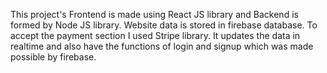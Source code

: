This project's Frontend is made using React JS library and Backend is formed by Node JS library. Website data is stored in firebase database. To accept the payment section I used Stripe library. It updates the data in realtime and also have the functions of login and signup which was made possible by firebase.
